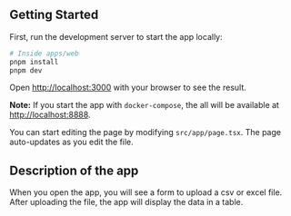 ## Getting Started

First, run the development server to start the app locally:

```sh
# Inside apps/web
pnpm install
pnpm dev
```

Open [http://localhost:3000](http://localhost:3000) with your browser to see the result.

**Note:** If you start the app with `docker-compose`, the all will be available at [http://localhost:8888](http://localhost:9999).

You can start editing the page by modifying `src/app/page.tsx`. The page auto-updates as you edit the file.

## Description of the app

When you open the app, you will see a form to upload a csv or excel file.
After uploading the file, the app will display the data in a table.